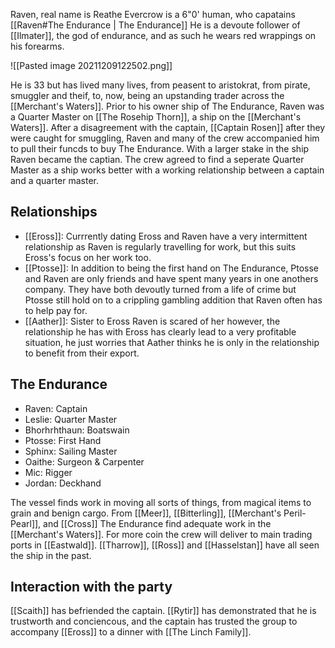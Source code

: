 Raven, real name is Reathe Evercrow is a 6"0' human, who capatains [[Raven#The Endurance | The Endurance]] He is a devoute follower of [[Ilmater]], the god of endurance, and as such he wears red wrappings on his forearms. 

![[Pasted image 20211209122502.png]]

He is 33 but has lived many lives, from peasent to aristokrat, from pirate, smuggler and theif, to, now, being an upstanding trader across the [[Merchant's Waters]]. Prior to his owner ship of The Endurance, Raven was a Quarter Master on [[The Rosehip Thorn]], a ship on the [[Merchant's Waters]]. After a disagreement with the captain, [[Captain Rosen]] after they were caught for smuggling, Raven and many of the crew accompanied him to pull their funcds to buy The Endurance. With a larger stake in the ship Raven became the captian. The crew agreed to find a seperate Quarter Master as a ship works better with a working relationship between a captain and a quarter master.

## Relationships

- [[Eross]]: Currrently dating Eross and Raven have a very intermittent relationship as Raven is regularly travelling for work, but this suits Eross's focus on her work too.
- [[Ptosse]]: In addition to being the first hand on The Endurance, Ptosse and Raven are only friends and have spent many years in one anothers company. They have both devoutly turned from a life of crime but Ptosse still hold on to a crippling gambling addition that Raven often has to help pay for.
- [[Aather]]: Sister to Eross Raven is scared of her however, the relationship he has with Eross has clearly lead to a very profitable situation, he just worries that Aather thinks he is only in the relationship to benefit from their export.

## The Endurance 

- Raven: Captain
- Leslie: Quarter Master
- Bhorhrhthaun: Boatswain
- Ptosse: First Hand
- Sphinx: Sailing Master
- Oaithe: Surgeon & Carpenter
- Mic: Rigger
- Jordan: Deckhand

The vessel finds work in moving all sorts of things, from magical items to grain and benign cargo. From [[Meer]], [[Bitterling]], [[Merchant's Peril-Pearl]], and [[Cross]] The Endurance find adequate work in the [[Merchant's Waters]]. For more coin the crew will deliver to main trading ports in [[Eastwald]]. [[Tharrow]], [[Ross]] and [[Hasselstan]] have all seen the ship in the past.

## Interaction with the party

[[Scaith]] has befriended the captain. [[Rytir]] has demonstrated that he is trustworth and conciencous, and the captain has trusted the group to accompany [[Eross]] to a dinner with [[The Linch Family]].